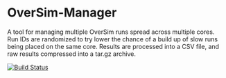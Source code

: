 # OverSim-Manager
A tool for managing multiple OverSim runs spread across multiple cores. Run IDs are randomized to try lower the chance of a build up of slow runs being placed on the same core.
Results are processed into a CSV file, and raw results compressed into a tar.gz archive.

[![Build Status](https://api.travis-ci.org/reines/oversim-manager.png)](https://travis-ci.org/reines/oversim-manager)
